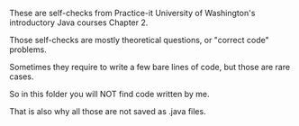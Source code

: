 These are self-checks from Practice-it University of Washington's introductory Java courses Chapter 2.

Those self-checks are mostly theoretical questions, or "correct code" problems.

Sometimes they require to write a few bare lines of code, but those are rare cases.

So in this folder you will NOT find code written by me.

That is also why all those are not saved as .java files.
